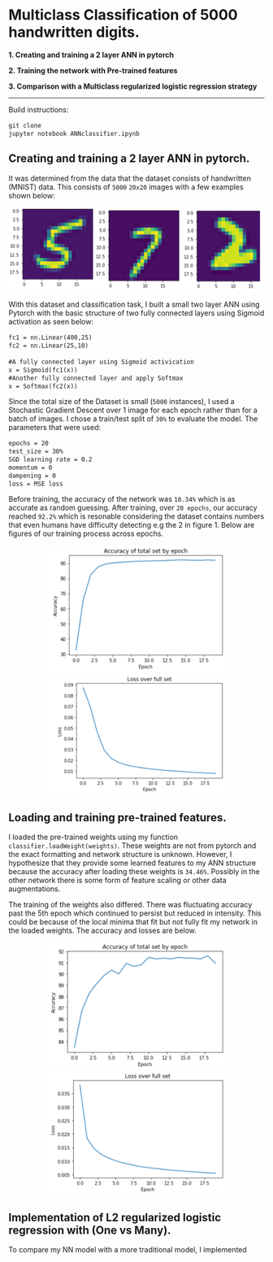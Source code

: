 # Multiclass Classification of 5000 handwritten digits.

**1. Creating and training a 2 layer ANN in pytorch**

**2. Training the network with Pre-trained features**

**3. Comparison with a Multiclass regularized logistic regression strategy**


---
Build instructions:
```
git clone
jupyter notebook ANNclassifier.ipynb
```

## Creating and training a 2 layer ANN in pytorch.

It was determined from the data that the dataset consists of handwritten (MNIST) data. This consists of `5000` `20x20` images with a few examples shown below:

<p align="center">
  <img width="600"  src="./digits.png">
</p>

With this dataset and classification task, I built a small two layer ANN using Pytorch with the basic structure of two fully connected layers using Sigmoid activation as seen below:

```
fc1 = nn.Linear(400,25)
fc2 = nn.Linear(25,10)

#A fully connected layer using Sigmoid activication
x = Sigmoid(fc1(x))
#Another fully connected layer and apply Softmax
x = Softmax(fc2(x))
```

Since the total size of the Dataset is small (`5000` instances), I used a Stochastic Gradient Descent over 1 image for each epoch rather than for a batch of images. I chose a train/test split of `30%` to evaluate the model. The parameters that were used:

```
epochs = 20
test_size = 30%
SGD learning rate = 0.2
momentum = 0
dampening = 0
loss = MSE loss
```

Before training, the accuracy of the network was `10.34%` which is as accurate as random guessing. After training, over `20 epochs`, our accuracy reached `92.2%` which is resonable considering the dataset contains numbers that even humans have difficulty detecting e.g the 2 in figure 1. Below are figures of our training process across epochs.

<p align="center">
  <img width="350"  src="./accuracyANN.png"><img width="350"  src="./lossANN.png">
</p>

## Loading and training pre-trained features.

I loaded the pre-trained weights using my function `classifier.loadWeight(weights)`. These weights are not from pytorch and the exact formatting and network structure is unknown. However, I hypothesize that they provide some learned features to my ANN structure because the accuracy after loading these weights is `34.46%`. Possibly in the other network there is some form of feature scaling or other data augmentations.

The training of the weights also differed. There was fluctuating accuracy past the 5th epoch which continued to persist but reduced in intensity. This could be because of the local minima that fit but not fully fit my network in the loaded weights. The accuracy and losses are below.

<p align="center">
  <img width="350"  src="./accuracyLoaded.png"><img width="350"  src="./lossLoaded.png">
</p>

## Implementation of L2 regularized logistic regression with (One vs Many).

To compare my NN model with a more traditional model, I implemented
